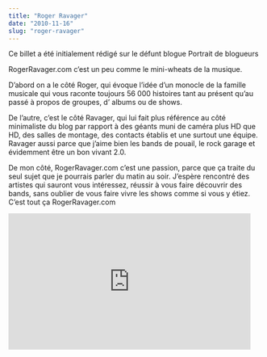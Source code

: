 ```yaml
---
title: "Roger Ravager"
date: "2010-11-16"
slug: "roger-ravager"
---
```


Ce billet a été initialement rédigé sur le défunt blogue Portrait de blogueurs

RogerRavager.com c’est un peu comme le mini-wheats de la musique.

D’abord on a le côté Roger, qui évoque l’idée d’un monocle de la famille musicale qui vous raconte toujours 56 000 histoires tant au présent qu’au passé à propos de groupes, d’ albums ou de shows.

De l’autre, c’est le côté Ravager, qui lui fait plus référence au côté minimaliste du blog par rapport à des géants muni de caméra plus HD que HD, des salles de montage, des contacts établis et une surtout une équipe. Ravager aussi parce que j’aime bien les bands de pouail, le rock garage et évidemment être un bon vivant 2.0.

De mon côté, RogerRavager.com c’est une passion, parce que ça traite du seul sujet que je pourrais parler du matin au soir. J’espère rencontré des artistes qui sauront vous intéressez, réussir à vous faire découvrir des bands, sans oublier de vous faire vivre les shows comme si vous y étiez. C’est tout ça RogerRavager.com

<iframe width="480" height="270" src="https://www.youtube.com/embed/dJcxgYhGw4E?feature=oembed" frameborder="0" allowfullscreen></iframe>
